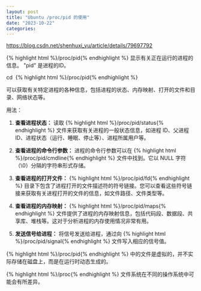 ```yaml
---
layout: post
title: "Ubuntu /proc/pid 的使用"
date: "2023-10-22"
categories: 
---
```

<p><a href="https://blog.csdn.net/shenhuxi_yu/article/details/79697792">https://blog.csdn.net/shenhuxi_yu/article/details/79697792</a></p>
<div class="Message_row__ug_UU">
<div class="Message_botMessageBubble__aYctV">
<div class="Markdown_markdownContainer__Tz3HQ">
<p>{% highlight html %}/proc/pid{% endhighlight %} 显示有关正在运行的进程的信息。 &quot;pid&quot; 是进程的ID。</p>
<p>cd&nbsp; {% highlight html %}/proc/pid{% endhighlight %}</p>
<p>可以获取有关特定进程的各种信息，包括进程的状态、内存映射、打开的文件和目录、网络状态等。</p>
<p>用法：</p>
<ol>
<li>
<p><strong>查看进程状态：</strong> 读取 {% highlight html %}/proc/pid/status{% endhighlight %} 文件来获取有关进程的一般状态信息，如进程 ID、父进程 ID、进程状态（运行、睡眠、停止等）、进程所属用户等。</p>
</li>
<li>
<p><strong>查看进程的命令行参数：</strong> 进程的命令行参数可以在 {% highlight html %}/proc/pid/cmdline{% endhighlight %} 文件中找到。它以 NULL 字符（\0）分隔的字符串形式存储。</p>
</li>
<li>
<p><strong>查看进程的打开文件：</strong> {% highlight html %}/proc/pid/fd{% endhighlight %} 目录下包含了进程打开的文件描述符的符号链接。您可以查看这些符号链接来获取有关进程打开的文件的信息，如文件路径、文件类型等。</p>
</li>
<li>
<p><strong>查看进程的内存映射：</strong> {% highlight html %}/proc/pid/maps{% endhighlight %} 文件提供了进程的内存映射信息，包括代码段、数据段、共享库、堆栈等。这对于分析进程的内存使用情况非常有用。</p>
</li>
<li>
<p><strong>发送信号给进程：</strong> 将信号发送给进程，通过向 {% highlight html %}/proc/pid/signal{% endhighlight %} 文件写入相应的信号值。</p>
</li>
</ol>
<p>{% highlight html %}/proc/pid{% endhighlight %} 中的文件是虚拟的，并不实际存储在磁盘上，而是在运行时动态生成的。</p>
<p>{% highlight html %}/proc{% endhighlight %} 文件系统在不同的操作系统中可能会有所差异。</p>
</div>
</div>
</div>

